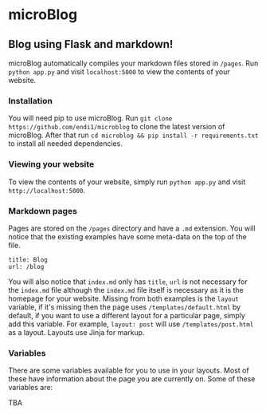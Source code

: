# microBlog
## Blog using Flask and markdown!

microBlog automatically compiles your markdown files stored in `/pages`. Run `python app.py` and visit `localhost:5000`
to view the contents of your website.

### Installation
You will need pip to use microBlog. Run `git clone https://github.com/endi1/microblog` to clone the latest version of 
microBlog. After that run `cd microblog && pip install -r requirements.txt` to install all needed dependencies.

### Viewing your website
To view the contents of your website, simply run `python app.py` and visit `http://localhost:5000`.

### Markdown pages
Pages are stored on the `/pages` directory and have a `.md` extension. You will notice that the existing examples have 
some meta-data on the top of the file. 

```
title: Blog
url: /blog
```

You will also notice that `index.md` only has `title`, `url` is not necessary for the `index.md` file although the 
`index.md` file itself is necessary as it is the homepage for your website. Missing from both examples is the `layout` 
variable, if it's missing then the page uses `/templates/default.html` by default, if you want to use a different layout
for a particular page, simply add this variable. For example, `layout: post` will use `/templates/post.html` as a 
layout. Layouts use Jinja for markup. 

### Variables
There are some variables available for you to use in your layouts. Most of these have information about the page you 
are currently on. Some of these variables are:

TBA
